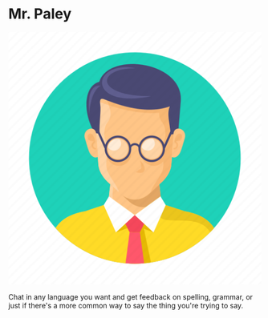 # Mr. Paley

![Mr. Paley](public/mrpaley.jpeg)

Chat in any language you want and get feedback on spelling, grammar, or just if there's a more common way to say the thing you're trying to say.
